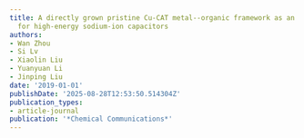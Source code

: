 ```yaml
---
title: A directly grown pristine Cu-CAT metal--organic framework as an anode material
  for high-energy sodium-ion capacitors
authors:
- Wan Zhou
- Si Lv
- Xiaolin Liu
- Yuanyuan Li
- Jinping Liu
date: '2019-01-01'
publishDate: '2025-08-28T12:53:50.514304Z'
publication_types:
- article-journal
publication: '*Chemical Communications*'
---
```

